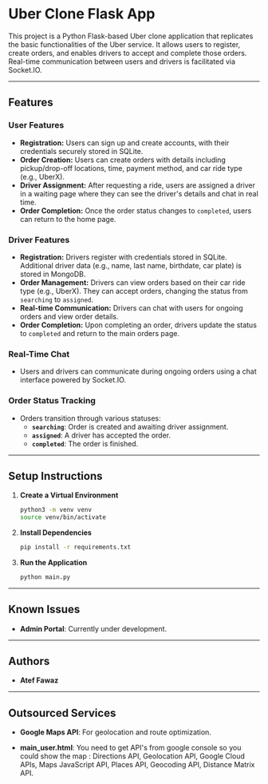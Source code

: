 

# Uber Clone Flask App

This project is a Python Flask-based Uber clone application that replicates the basic functionalities of the Uber service. It allows users to register, create orders, and enables drivers to accept and complete those orders. Real-time communication between users and drivers is facilitated via Socket.IO.

---

## Features

### **User Features**
- **Registration:** Users can sign up and create accounts, with their credentials securely stored in SQLite.
- **Order Creation:** Users can create orders with details including pickup/drop-off locations, time, payment method, and car ride type (e.g., UberX).
- **Driver Assignment:** After requesting a ride, users are assigned a driver in a waiting page where they can see the driver's details and chat in real time.
- **Order Completion:** Once the order status changes to `completed`, users can return to the home page.

### **Driver Features**
- **Registration:** Drivers register with credentials stored in SQLite. Additional driver data (e.g., name, last name, birthdate, car plate) is stored in MongoDB.
- **Order Management:** Drivers can view orders based on their car ride type (e.g., UberX). They can accept orders, changing the status from `searching` to `assigned`.
- **Real-time Communication:** Drivers can chat with users for ongoing orders and view order details.
- **Order Completion:** Upon completing an order, drivers update the status to `completed` and return to the main orders page.

### **Real-Time Chat**
- Users and drivers can communicate during ongoing orders using a chat interface powered by Socket.IO.

### **Order Status Tracking**
- Orders transition through various statuses:
  - **`searching`**: Order is created and awaiting driver assignment.
  - **`assigned`**: A driver has accepted the order.
  - **`completed`**: The order is finished.

---

## Setup Instructions

1. **Create a Virtual Environment**
   ```bash
   python3 -m venv venv
   source venv/bin/activate
   ```

2. **Install Dependencies**
   ```bash
   pip install -r requirements.txt
   ```

3. **Run the Application**
   ```bash
   python main.py
   ```

---

## Known Issues
- **Admin Portal**: Currently under development.

---

## Authors
- **Atef Fawaz**

---

## Outsourced Services
- **Google Maps API**: For geolocation and route optimization.

- **main_user.html**: You need to get API's from google console so you could show the map : 
Directions API,
Geolocation API,
Google Cloud APIs,
Maps JavaScript API,
Places API,
Geocoding API,
Distance Matrix API.